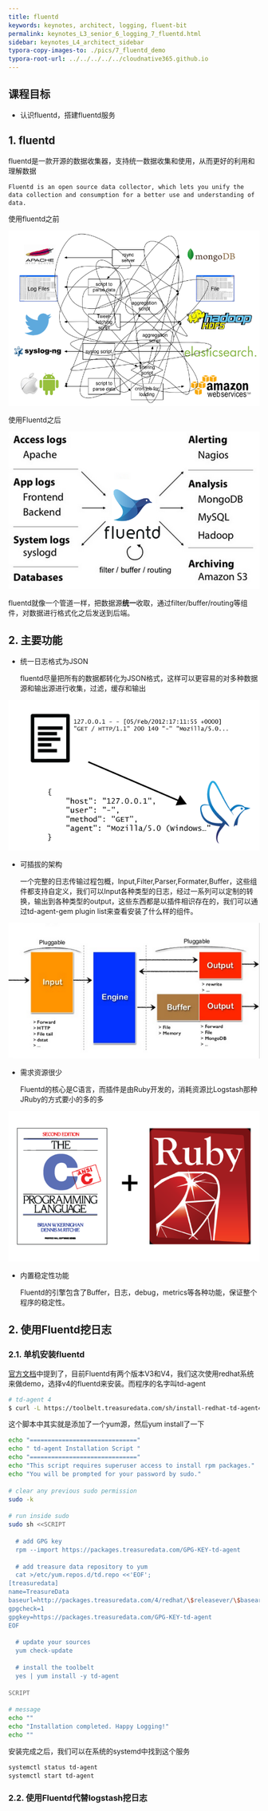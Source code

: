 ```yaml
---
title: fluentd
keywords: keynotes, architect, logging, fluent-bit
permalink: keynotes_L3_senior_6_logging_7_fluentd.html
sidebar: keynotes_L4_architect_sidebar
typora-copy-images-to: ./pics/7_fluentd_demo
typora-root-url: ../../../../../cloudnative365.github.io
---
```


## 课程目标

+ 认识fluentd，搭建fluentd服务

## 1. fluentd

fluentd是一款开源的数据收集器，支持统一数据收集和使用，从而更好的利用和理解数据

```
Fluentd is an open source data collector, which lets you unify the data collection and consumption for a better use and understanding of data.
```

使用fluentd之前

![img](/pages/keynotes/L3_senior/6_logging/pics/7_fluentd/fluentd-before.png)

使用Fluentd之后

![img](/pages/keynotes/L3_senior/6_logging/pics/7_fluentd/fluentd-architecture.png)

fluentd就像一个管道一样，把数据源**统一**收取，通过filter/buffer/routing等组件，对数据进行格式化之后发送到后端。

## 2. 主要功能

- 统一日志格式为JSON

  fluentd尽量把所有的数据都转化为JSON格式，这样可以更容易的对多种数据源和输出源进行收集，过滤，缓存和输出

![img](/pages/keynotes/L3_senior/6_logging/pics/7_fluentd/log-as-json.png)

- 可插拔的架构

  一个完整的日志传输过程包概，Input,Filter,Parser,Formater,Buffer，这些组件都支持自定义，我们可以Input各种类型的日志，经过一系列可以定制的转换，输出到各种类型的output，这些东西都是以插件相识存在的，我们可以通过td-agent-gem plugin list来查看安装了什么样的组件。

![img](/pages/keynotes/L3_senior/6_logging/pics/7_fluentd/pluggable.png)

- 需求资源很少

  Fluentd的核心是C语言，而插件是由Ruby开发的，消耗资源比Logstash那种JRuby的方式要小的多的多

![img](/pages/keynotes/L3_senior/6_logging/pics/7_fluentd/c-and-ruby.png)

- 内置稳定性功能

  Fluentd的引擎包含了Buffer，日志，debug，metrics等各种功能，保证整个程序的稳定性。

## 2. 使用Fluentd挖日志

### 2.1. 单机安装fluentd

[官方文档](https://docs.fluentd.org/installation/install-by-rpm)中提到了，目前Fluentd有两个版本V3和V4，我们这次使用redhat系统来做demo，选择v4的fluentd来安装。而程序的名字叫td-agent

``` bash
# td-agent 4
$ curl -L https://toolbelt.treasuredata.com/sh/install-redhat-td-agent4.sh | sh
```

这个脚本中其实就是添加了一个yum源，然后yum install了一下

``` bash
echo "=============================="
echo " td-agent Installation Script "
echo "=============================="
echo "This script requires superuser access to install rpm packages."
echo "You will be prompted for your password by sudo."

# clear any previous sudo permission
sudo -k

# run inside sudo
sudo sh <<SCRIPT

  # add GPG key
  rpm --import https://packages.treasuredata.com/GPG-KEY-td-agent

  # add treasure data repository to yum
  cat >/etc/yum.repos.d/td.repo <<'EOF';
[treasuredata]
name=TreasureData
baseurl=http://packages.treasuredata.com/4/redhat/\$releasever/\$basearch
gpgcheck=1
gpgkey=https://packages.treasuredata.com/GPG-KEY-td-agent
EOF

  # update your sources
  yum check-update

  # install the toolbelt
  yes | yum install -y td-agent

SCRIPT

# message
echo ""
echo "Installation completed. Happy Logging!"
echo ""
```

安装完成之后，我们可以在系统的systemd中找到这个服务

``` bash
systemctl status td-agent
systemctl start td-agent
```

### 2.2. 使用Fluentd代替logstash挖日志